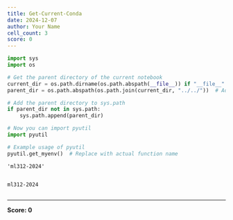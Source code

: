```yaml
---
title: Get-Current-Conda
date: 2024-12-07
author: Your Name
cell_count: 3
score: 0
---
```


```python
import sys
import os

# Get the parent directory of the current notebook
current_dir = os.path.dirname(os.path.abspath(__file__)) if "__file__" in globals() else os.getcwd()
parent_dir = os.path.abspath(os.path.join(current_dir, "../../"))  # Adjust the path to reach the `notebooks` folder

# Add the parent directory to sys.path
if parent_dir not in sys.path:
    sys.path.append(parent_dir)

# Now you can import pyutil
import pyutil

# Example usage of pyutil
pyutil.get_myenv()  # Replace with actual function name
```




    'ml312-2024'




```python

```

    ml312-2024



```python

```


---
**Score: 0**